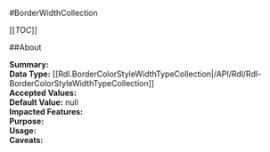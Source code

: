 #BorderWidthCollection

[[_TOC_]]

##About

**Summary:**   
**Data Type:** [[Rdl.BorderColorStyleWidthTypeCollection|/API/Rdl/Rdl-BorderColorStyleWidthTypeCollection]]  
**Accepted Values:**   
**Default Value:** null  
**Impacted Features:**   
**Purpose:**   
**Usage:**   
**Caveats:**   

